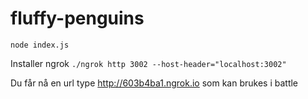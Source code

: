 # fluffy-penguins

`node index.js`

Installer ngrok
`./ngrok http 3002 --host-header="localhost:3002"`

Du får nå en url type http://603b4ba1.ngrok.io som kan brukes i battle
